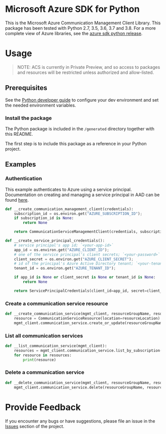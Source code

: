 # Microsoft Azure SDK for Python

This is the Microsoft Azure Communication Management Client Library.
This package has been tested with Python 2.7, 3.5, 3.6, 3.7 and 3.8.
For a more complete view of Azure libraries, see the [azure sdk python release](https://aka.ms/azsdk/python/all).

# Usage

> NOTE: ACS is currently in Private Preview, and so access to packages and resources will be restricted unless
> authorized and allow-listed.

## Prerequisites

See the [Python developer
guide](https://docs.microsoft.com/en-us/azure/developer/python/configure-local-development-environment?tabs=cmd)
to configure your dev environment and set the needed environment variables. 

### Install the package

The Python package is included in the `/generated` directory together with this README.

The first step is to include this package as a reference in your Python project.

## Examples

### Authentication

This example authenticates to Azure using a service principal. Documentation on creating and managing a
service principal in AAD can be found
[here](https://docs.microsoft.com/azure/active-directory/develop/howto-create-service-principal-portal).

```python
def __create_communication_management_client(credentials):
    subscription_id = os.environ.get("AZURE_SUBSCRIPTION_ID");
    if subscription_id is None:
        return None

    return CommunicationServiceManagementClient(credentials, subscription_id)

def __create_service_principal_credentials():
    # service principal's app id; `<your-app-id>`
    app_id = os.environ.get("AZURE_CLIENT_ID");
    # one of the service principal's client secrets; `<your-password>`
    client_secret = os.environ.get("AZURE_CLIENT_SECRET");
    # id of the principal's Azure Active Directory tenant; `<your-tenant-id>`
    tenant_id = os.environ.get("AZURE_TENANT_ID");

    if app_id is None or client_secret is None or tenant_id is None:
        return None

    return ServicePrincipalCredentials(client_id=app_id, secret=client_secret, tenant=tenant_id)
```

### Create a communication service resource

```python
def __create_communication_service(mgmt_client, resourceGroupName, resourceName, resourceLocation):
    resource = CommunicationServiceResource(location=resourceLocation)
    mgmt_client.communication_service.create_or_update(resourceGroupName, resourceName, resource)
```

### List all communication services

```python
def __list_communication_service(mgmt_client):
    resources = mgmt_client.communication_service.list_by_subscription();
    for resource in resources:
        print(resource)
```

### Delete a communication service

```python
def __delete_communication_service(mgmt_client, resourceGroupName, resourceName):
    mgmt_client.communication_service.delete(resourceGroupName, resourceName)
```

# Provide Feedback

If you encounter any bugs or have suggestions, please file an issue in the
[Issues](https://github.com/Azure/azure-sdk-for-python/issues) section of the project.
